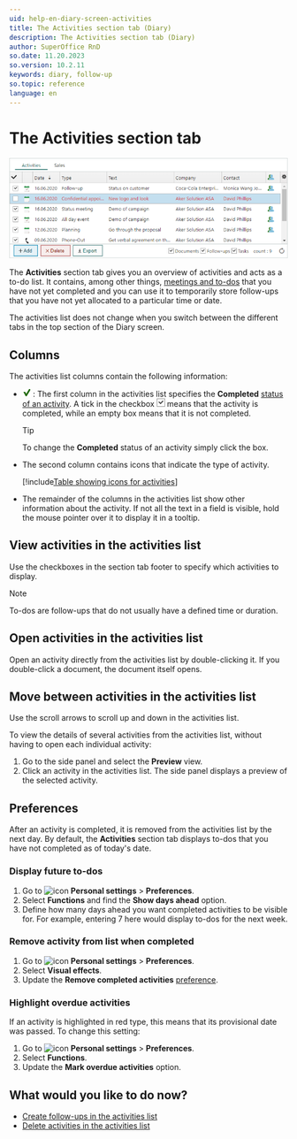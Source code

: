 ```yaml
---
uid: help-en-diary-screen-activities
title: The Activities section tab (Diary)
description: The Activities section tab (Diary)
author: SuperOffice RnD
so.date: 11.20.2023
so.version: 10.2.11
keywords: diary, follow-up
so.topic: reference
language: en
---
```


# The Activities section tab

![Activities section tab (Diary) -screenshot][img4]

The **Activities** section tab gives you an overview of activities and acts as a to-do list. It contains, among other things, [meetings and to-dos][2] that you have not yet completed and you can use it to temporarily store follow-ups that you have not yet allocated to a particular time or date.

The activities list does not change when you switch between the different tabs in the top section of the Diary screen.

## Columns

The activities list columns contain the following information:

* ![icon][img3] : The first column in the activities list specifies the **Completed** [status of an activity][1]. A tick in the checkbox ![icon][img2] means that the activity is completed, while an empty box means that it is not completed.

    > [!TIP]
    > To change the **Completed** status of an activity simply click the box.

* The second column contains icons that indicate the type of activity.

    [!include[Table showing icons for activities](../../../learn/includes/table-activity-icons.md)]

* The remainder of the columns in the activities list show other information about the activity. If not all the text in a field is visible, hold the mouse pointer over it to display it in a tooltip.

## View activities in the activities list

Use the checkboxes in the section tab footer to specify which activities to display.

> [!NOTE]
> To-dos are follow-ups that do not usually have a defined time or duration.

## Open activities in the activities list

Open an activity directly from the activities list by double-clicking it. If you double-click a document, the document itself opens.

## Move between activities in the activities list

Use the scroll arrows to scroll up and down in the activities list.

To view the details of several activities from the activities list, without having to open each individual activity:

1. Go to the side panel and select the **Preview** view.
2. Click an activity in the activities list. The side panel displays a preview of the selected activity.

## Preferences

After an activity is completed, it is removed from the activities list by the next day. By default, the **Activities** section tab displays to-dos that you have not completed as of today's date.

### Display future to-dos

1. Go to ![icon][img1] **Personal settings** > **Preferences**.
2. Select **Functions** and find the **Show days ahead** option.
3. Define how many days ahead you want completed activities to be visible for. For example, entering 7 here would display to-dos for the next week.

### Remove activity from list when completed

1. Go to ![icon][img1] **Personal settings** > **Preferences**.
2. Select **Visual effects**.
3. Update the **Remove completed activities** [preference][8].

### Highlight overdue activities

If an activity is highlighted in red type, this means that its provisional date was passed. To change this setting:

1. Go to ![icon][img1] **Personal settings** > **Preferences**.
2. Select **Functions**.
3. Update the **Mark overdue activities** option.

## What would you like to do now?

* [Create follow-ups in the activities list][5]
* [Delete activities in the activities list][7]

<!-- Referenced links -->
[1]: ../change-completed-status.md
[2]: ../follow-ups.md
[5]: ../create-follow-up.md
[7]: ../../../learn/basics/activity.md
[8]: ../../../learn/getting-started/preferences.md

<!-- Referenced images -->
[img1]: ../../../../media/icons/personal-settings-small.png
[img2]: ../../../../media/icons/check.png
[img3]: ../../../../media/icons/sale-sold-details.png
[img4]: ../../../../media/loc/en/diary/activities-detail.png
